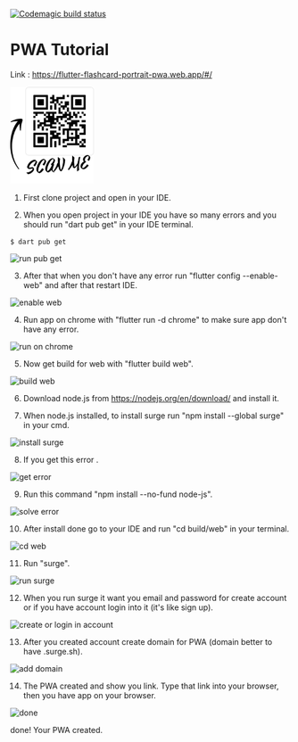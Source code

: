 



[![Codemagic build status](https://api.codemagic.io/apps/61408ce7db3816c8e2627b45/61408ce7db3816c8e2627b44/status_badge.svg)](https://codemagic.io/apps/61408ce7db3816c8e2627b45/61408ce7db3816c8e2627b44/latest_build)



# PWA Tutorial

Link : https://flutter-flashcard-portrait-pwa.web.app/#/  

<img src="https://github.com/iwilfried/Flutter-Flashcards-Portrait-PWA/blob/main/assets/images/qr-code.png" width="150">


  




1. First clone project and open in your IDE.

2. When you open project in your IDE you have so many errors and you should run "dart pub get" in your IDE terminal.

```
$ dart pub get

```  

![run pub get](https://user-images.githubusercontent.com/95560640/149625807-4666a89a-1725-49de-bc93-7009ea5b6bec.png) 

3. After that when you don't have any error run "flutter config --enable-web" and after that restart IDE.


![enable web](https://user-images.githubusercontent.com/95560640/149625936-2e3f9347-37af-4109-a205-e0a6e36487dd.png)


4. Run app on chrome with "flutter run -d chrome" to make sure app don't have any error.


![run on chrome](https://user-images.githubusercontent.com/95560640/149626048-6d2c6abb-ff2e-4e62-a7a9-aaea435c80f7.png)


5. Now get build for web with "flutter build web".


![build web](https://user-images.githubusercontent.com/95560640/149626096-656fdaeb-9efe-4f31-9e89-6d8115c464d5.png)


6. Download node.js from https://nodejs.org/en/download/ and install it.


7. When node.js installed, to install surge run "npm install --global surge" in your cmd.


![install surge](https://user-images.githubusercontent.com/95560640/149626236-3d0a0f79-67f6-4bc7-9588-eed41eea99c8.png)


8. If you get this error .


![get error](https://user-images.githubusercontent.com/95560640/149626293-8ee3e094-99b0-4e42-a37b-ba09d355609b.png)


9. Run this command "npm install --no-fund node-js".

 
 ![solve error](https://user-images.githubusercontent.com/95560640/149626343-923f72d2-7b53-43ea-93eb-8abba31154a1.png)


10. After install done go to your IDE and run "cd build/web" in your terminal.


![cd web](https://user-images.githubusercontent.com/95560640/149626370-e592e9e2-7a3c-4210-a543-b5d0b688452c.png)


11. Run "surge".


![run surge](https://user-images.githubusercontent.com/95560640/149626396-da7c0a4d-1d87-4891-b880-a98248b0944b.png)


12. When you run surge it want you email and password for create account or if you have account login into it (it's like sign up).


![create or login in account](https://user-images.githubusercontent.com/95560640/149626452-145b6b13-ff71-4a21-8e59-117edefb3862.png)


13. After you created account create domain for PWA (domain better to have .surge.sh).


![add domain](https://user-images.githubusercontent.com/95560640/149626554-b4c1cc66-8f2a-45bd-bfc2-d4fce2a89959.png)


14. The PWA created and show you link. Type that link into your browser, then you have app on your browser.


![done](https://user-images.githubusercontent.com/95560640/149626556-a33b5d18-6a46-4997-8808-1641405c1613.png)

done!
Your PWA created.
